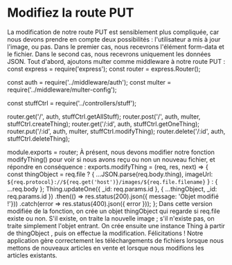 # Modifiez la route PUT

La modification de notre route PUT est sensiblement plus compliquée, car nous devons prendre en compte deux possibilités : l'utilisateur a mis à jour l'image, ou pas. Dans le premier cas, nous recevrons l'élément form-data et le fichier. Dans le second cas, nous recevrons uniquement les données JSON.
Tout d'abord, ajoutons multer comme middleware à notre route PUT :
const express = require('express');
const router = express.Router();

const auth = require('../middleware/auth');
const multer = require('../middleware/multer-config');

const stuffCtrl = require('../controllers/stuff');

router.get('/', auth, stuffCtrl.getAllStuff);
router.post('/', auth, multer, stuffCtrl.createThing);
router.get('/:id', auth, stuffCtrl.getOneThing);
router.put('/:id', auth, multer, stuffCtrl.modifyThing);
router.delete('/:id', auth, stuffCtrl.deleteThing);

module.exports = router;
À présent, nous devons modifier notre fonction modifyThing() pour voir si nous avons reçu ou non un nouveau fichier, et répondre en conséquence :
exports.modifyThing = (req, res, next) => {
const thingObject = req.file ?
{
...JSON.parse(req.body.thing),
imageUrl: `${req.protocol}://${req.get('host')}/images/${req.file.filename}`
} : { ...req.body };
Thing.updateOne({ \_id: req.params.id }, { ...thingObject, \_id: req.params.id })
.then(() => res.status(200).json({ message: 'Objet modifié !'}))
.catch(error => res.status(400).json({ error }));
};
Dans cette version modifiée de la fonction, on crée un objet thingObject qui regarde si req.file existe ou non. S'il existe, on traite la nouvelle image ; s'il n'existe pas, on traite simplement l'objet entrant. On crée ensuite une instance Thing à partir de thingObject , puis on effectue la modification.
Félicitations ! Notre application gère correctement les téléchargements de fichiers lorsque nous mettons de nouveaux articles en vente et lorsque nous modifions les articles existants.
